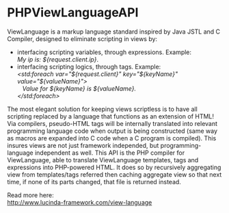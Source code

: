 # PHPViewLanguageAPI

ViewLanguage is a markup language standard inspired by Java JSTL and C Compiler, designed to eliminate scripting in views by:

- interfacing scripting variables, through expressions.	Example:<br />
	<i>My ip is: ${request.client.ip}</i>.
- interfacing scripting logics, through tags. Example:<br />
	<i>&lt;std:foreach var="${request.client}" key="${keyName}" value="${valueName}"&gt;<br />
	&nbsp;&nbsp;&nbsp;Value for ${keyName} is ${valueName}.<br />
	&lt;/std:foreach&gt;</i>

The most elegant solution for keeping views scriptless is to have all scripting replaced by a language that functions as an extension of HTML! Via compilers, pseudo-HTML tags will be internally translated into relevant programming language code when output is being constructed (same way as macros are expanded into C code when a C program is compiled). This insures views are not just framework independed, but programming-language independent as well. This API is the PHP compiler for ViewLanguage, able to translate ViewLanguage templates, tags and expressions into PHP-powered HTML. It does so by recursively aggregating view from templates/tags referred then caching aggregate view so that next time, if none of its parts changed, that file is returned instead.


Read more here:<br />
http://www.lucinda-framework.com/view-language
